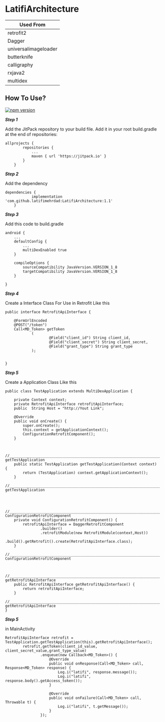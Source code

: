 # LatifiArchitecture

| Used From |
| --- |
| retrofit2 |
| Dagger |
| universalimageloader |
| butterknife |
| calligraphy |
| rxjava2 |
| multidex |



## How To Use?

[![npm version](https://badge.fury.io/js/survey-monkey-streams.svg)](//npmjs.com/package/survey-monkey-streams)

***Step 1***

Add the JitPack repository to your build file. 
Add it in your root build.gradle at the end of repositories:

```
allprojects {
		repositories {
			...
			maven { url 'https://jitpack.io' }
		}
	}
```

***Step 2***

Add the dependency

```
dependencies {
	        implementation 'com.github.latifimehrdad:LatifiArchitecture:1.1'
	}
```

***Step 3***

Add this code to build.gradle

```
android {
    ...
    defaultConfig {
        ...
        multiDexEnabled true
    }

    compileOptions {
        sourceCompatibility JavaVersion.VERSION_1_8
        targetCompatibility JavaVersion.VERSION_1_8
    }

}
```

***Step 4***

Create a Interface Class For Use in Retrofit Like this

```
public interface RetrofitApiInterface {

    @FormUrlEncoded
    @POST("/token")
    Call<MD_Token> getToken
            (
                    @Field("client_id") String client_id,
                    @Field("client_secret") String client_secret,
                    @Field("grant_type") String grant_type
            );
    

}

```



***Step 5***

Create a Application Class Like this

```
public class TestApplication extends MultiDexApplication {

    private Context context;
    private RetrofitApiInterface retrofitApiInterface;
    public  String Host = "http://Yout Link";

    @Override
    public void onCreate() {
        super.onCreate();
        this.context = getApplicationContext();
        ConfigurationRetrofitComponent();
    }


    //______________________________________________________________________________________________ getTestApplication
    public static TestApplication getTestApplication(Context context) {
        return (TestApplication) context.getApplicationContext();
    }
    //______________________________________________________________________________________________ getTestApplication



    //______________________________________________________________________________________________ ConfigurationRetrofitComponent
    private void ConfigurationRetrofitComponent() {
        retrofitApiInterface = DaggerRetrofitComponent
                .builder()
                .retrofitModule(new RetrofitModule(context,Host))
                .build().getRetrofit().create(RetrofitApiInterface.class);
    }
    //______________________________________________________________________________________________ ConfigurationRetrofitComponent


    //______________________________________________________________________________________________ getRetrofitApiInterface
    public RetrofitApiInterface getRetrofitApiInterface() {
        return retrofitApiInterface;
    }
    //______________________________________________________________________________________________ getRetrofitApiInterface
}

```

***Step 5***

in MainActivity

```
RetrofitApiInterface retrofit = TestApplication.getTestApplication(this).getRetrofitApiInterface();
        retrofit.getToken(client_id_value, client_secret_value,grant_type_value)
                .enqueue(new Callback<MD_Token>() {
                    @Override
                    public void onResponse(Call<MD_Token> call, Response<MD_Token> response) {
                        Log.i("latifi", response.message());
                        Log.i("latifi", response.body().getAccess_token());
                    }

                    @Override
                    public void onFailure(Call<MD_Token> call, Throwable t) {
                        Log.i("latifi", t.getMessage());
                    }
                });
		
```


